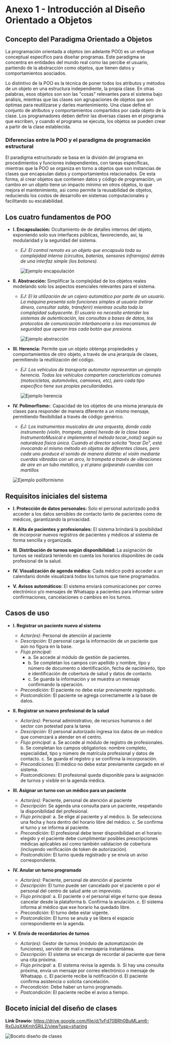 # Anexo 1 - Introducción al Diseño Orientado a Objetos

## Concepto del Paradigma Orientado a Objetos

La programación orientada a objetos (en adelante POO) es un enfoque conceptual específico para diseñar programas. Este paradigma se concentra en entidades del mundo real como las percibe el usuario, partiendo de la abstracción como objetos, que tienen datos y comportamientos aosciados. 

Lo distintivo de la POO es la técnica de poner todos los atributos y métodos de un objeto en una estructura independiente, la propia clase. En otras palabras, esos objetos son son las "cosas" relevantes para el sistema bajo análisis, mientras que las clases son agrupaciones de objetos que son óptimas para reutilizarse y darles mantenimiento. Una clase define el conjunto de atributos y comportamientos compartidos por cada objeto de la clase. Los programadores deben definir las diversas clases en el programa que escriben, y cuando el programa se ejecuta, los objetos se pueden crear a partir de la clase establecida.

### Diferencias entre la POO y el paradigma de programación estructural

El paradigma estructurado se basa en la división del programa en procedimientos y funciones independientes, con tareas específicas, mientras que la POO se organiza en torno a objetos que son instancias de clases que encapsulan datos y comportamientos relacionados. De esta forma, al crear objetos que contienen datos y código de programación, un cambio en un objeto tiene un impacto mínimo en otros objetos, lo que mejora el mantenimiento, asi como permite la reusabilidad de objetos, reduciendo los costos de desarrollo en sistemas computacionales y facilitando su escalabilidad.


## Los cuatro fundamentos de POO

+ **I. Encapsulación:** Ocultamiento de de detalles internos del objeto, exponiendo solo sus interfaces públicas, favoreciendo, así, la modularidad y la seguridad del sistema.
  
  - *EJ: El control remoto es un objeto que encapsula toda su complejidad interna (circuitos, baterías, sensores infrarrojos) detrás de una interfaz simple (los botones).*

    ![Ejemplo encapsulación](imagenes/00_diagrama_encapsulamiento.jpg)


+ **II. Abstracción:**  Simplificar la complejidad de los objetos reales modelando solo los aspectos esenciales relevantes para el sistema.

  - *EJ: El la utilización de un cajero automático por parte de un usuario. La máquina presenta solo funciones simples al usuario (retirar dinero, consultar saldo, transferir) mientras oculta toda la complejidad subyacente. El usuario no necesita entender los sistemas de autenticación, las consultas a bases de datos, los protocolos de comunicación interbancaria o los mecanismos de seguridad que operan tras cada botón que presiona.*

    ![Ejemplo abstracción](imagenes/01_diagrama_abstracción.jpg)


+ **III. Herencia:** Permite que un objeto obtenga propiedades y comportamientos de otro objeto, a través de una jerarquía de clases, permitiendo la reutilización del código.

  - *EJ: Los vehículos de transporte automotor representan un ejemplo herencia. Todos los vehículos comparten características comunes (motocicletas, automóviles, camiones, etc), pero cada tipo específico tiene sus propias peculiaridades.*

    ![Ejemplo herencia](imagenes/02_diagrama_herencia.jpg)


+ **IV. Polimorfismo:**:  Capacidad de los objetos de una misma jerarquía de clases para responder de manera diferente a un mismo mensaje, permitiendo flexibilidad a través de código genérico.

   - *EJ: Los instrumentos musicales de una orquesta, donde cada instrumento (violín, trompeta, piano) hereda de la clase base InstrumentoMusical e implementa el método tocar_nota() según su naturaleza física única. Cuando el director solicita "tocar Do", está invocando el mismo método en objetos de diferentes clases, pero cada uno produce el sonido de manera distinta: el violín mediante cuerdas vibradas con un arco, la trompeta a través de vibraciones de aire en un tubo metálico, y el piano golpeando cuerdas con martillos*

    ![Ejemplo poliformismo](imagenes/03_diagrama_poliformismo.jpg)


## Requisitos iniciales del sistema

+ **I. Protección de datos personales:** Solo el personal autorizado podrá acceder a los datos sensibles de contacto tanto de pacientes como de médicos, garantizando la privacidad.

+ **II. Alta de pacientes y profesionales:**  El sistema brindará la posibilidad de incorporar nuevos registros de pacientes y médicos al sistema de forma sencilla y organizada.

+ **III. Distribución de turnos según disponibilidad:** La asignación de turnos se realizará teniendo en cuenta los horarios disponibles de cada profesional de la salud.

+ **IV. Visualización de agenda médica:** Cada médico podrá acceder a un calendario donde visualizará todos los turnos que tiene programados.

+ **V. Avisos automáticos:** El sistema enviará comunicaciones por correo electrónico y/o mensajes de Whatsapp a pacientes para informar sobre confirmaciones, cancelaciones o cambios en los turnos.


## Casos de uso

+ **I. Registrar un paciente nuevo al sistema**

  - *Actor(es):* Personal de atención al paciente
  - *Descripción:* El personal carga la información de un paciente que aún no figura en la base.
  - *Flujo principal:*
      * a. Se accede al módulo de gestión de pacientes.
      * b. Se completan los campos con apellido y nombre, tipo y número de documento o identificación, fecha de nacimiento,             tipo e identificación de cobertura de salud y datos de contacto.
      * c. Se guarda la información y se muestra un mensaje confirmando la operación.
  - *Precondición:* El paciente no debe estar previamente registrado.
  - *Postcondición:* El paciente se agrega correctamente a la base de datos.


+ **II. Registrar un nuevo profesional de la salud**

  - *Actor(es):* Personal administrativo, de recursos humanos o del sector con potestad para la tarea
  - *Descripción:* El personal autorizado ingresa los datos de un médico que comenzará a atender en el centro.
  - *Flujo principal:*
      a. Se accede al módulo de registro de profesionales.
      b. Se completan los campos obligatorios: nombre completo, especialidad, tipo y número de matrícula profesional y datos          de contacto.
      c. Se guarda el registro y se confirma la incorporación.
  - *Precondiciones:* El médico no debe estar previamente cargado en el sistema.
  - *Postcondiciones:* El profesional queda disponible para la asignación de turnos y visible en la agenda médica.


+ **III. Asignar un turno con un médico para un paciente**

  - *Actor(es):* Paciente, personal de atención al paciente
  - *Descripción:* Se agenda una consulta para un paciente, respetando la disponibilidad del profesional.
  - *Flujo principal:*
      a. Se elige al paciente y al médico.
      b. Se selecciona una fecha y hora dentro del horario libre del médico.
      c. Se confirma el turno y se informa al paciente.
  - *Precondición:* El profesional debe tener disponibilidad en el horario elegido y el paciente debe cumplimentar posibles                      prescripciones médicas aplicables así como también validacion de cobertura (incluyendo verificación de                       token de autorización).
  - *Postcondición:* El turno queda registrado y se envía un aviso correspondiente.


+ **IV. Anular un turno programado**
 
  - *Actor(es):* Paciente, personal de atención al paciente
  - *Descripción:* El turno puede ser cancelado por el paciente o por el personal del centro de salud ante un imprevisto.
  - *Flujo principal:*
      a. El paciente o el personal elige el turno que desea cancelar desde la plataforma
      b. Confirma la anulación.
      c. El sistema informa al médico que ese horario ha quedado libre.
  - *Precondición:* El turno debe estar vigente.
  - *Postcondición:* El turno se anula y se libera el espacio correspondiente en la agenda.


+ **V. Envío de recordatorios de turnos**

  - *Actor(es):* Gestor de turnos (módulo de automatización de funciones), servidor de mail o mensajería instantánea.
  - *Descripción:* El sistema se encarga de recordar al paciente que tiene una cita próxima.
  - *Flujo principal:*
      a. El sistema revisa la agenda.
      b. Si hay una consulta próxima, envía un mensaje por correo electrónico o mensaje de Whatsapp.
      c. El paciente recibe la notificación
      d. El paciente confirma asistencia o solicita cancelación.
  - *Precondición:* Debe haber un turno programado.
  - *Postcondición:* El paciente recibe el aviso a tiempo.

## Boceto inicial del diseño de clases

**Link Drawio:** https://drive.google.com/file/d/1vFd70BRh0BuMLam6-RxGJqXAKmhSRiL2/view?usp=sharing

![Boceto diseño de clases](imagenes/04_clases_sistema_POO.jpg)


 
